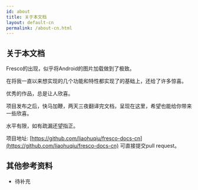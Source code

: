 ```yaml
---
id: about
title: 关于本文档
layout: default-cn
permalink: /about-cn.html
---
```


## 关于本文档

Fresco的出现，似乎将Android的图片加载做到了极致。

在将我一直以来想实现的几个功能和特性都实现了的基础上，还给了许多惊喜。

优秀的作品，总是让人欣喜。

项目发布之后，快马加鞭，两天三夜翻译完文档，呈现在这里，希望也能给你带来一些欣喜。

水平有限，如有疏漏还望指正。

项目地址:  [https://github.com/liaohuqiu/fresco-docs-cn](https://github.com/liaohuqiu/fresco-docs-cn) 可直接提交pull request。

## 其他参考资料

* 待补充
